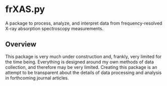 # frXAS.py
A package to process, analyze, and interpret data from frequency-resolved X-ray absorption spectroscopy measurements.

## Overview
This package is very much under construction and, frankly, very limited for the time being. Everything is designed
around my own methods of data collection, and therefore may be very limited. Creating this package is an attempt to
be transparent about the details of data processing and analysis in forthcoming journal articles.
